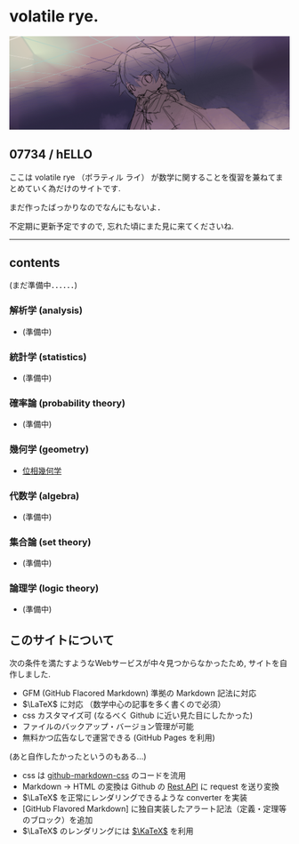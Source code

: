 # volatile rye.

![restio](restio.png)


## 07734 / hELLO

ここは volatile rye （ボラティル ライ） が数学に関することを復習を兼ねてまとめていく為だけのサイトです.

まだ作ったばっかりなのでなんにもないよ．

不定期に更新予定ですので, 忘れた頃にまた見に来てくださいね.

<!-- ---

## テスト用
デバッグ用.
- [テスト](test/test.md)
-->
---

## contents

(まだ準備中．．．．．．)

### 解析学 (analysis)
- (準備中)

### 統計学 (statistics)
- (準備中)

### 確率論 (probability theory)
- (準備中)

### 幾何学 (geometry)
- [位相幾何学](geometry/topology.md)

### 代数学 (algebra)
- (準備中)

### 集合論 (set theory)
- (準備中)

### 論理学 (logic theory)
- (準備中)


## このサイトについて

次の条件を満たすようなWebサービスが中々見つからなかったため, サイトを自作しました.

- GFM (GitHub Flacored Markdown) 準拠の Markdown 記法に対応
- $\LaTeX$ に対応 （数学中心の記事を多く書くので必須）
- css カスタマイズ可 (なるべく Github に近い見た目にしたかった)
- ファイルのバックアップ・バージョン管理が可能
- 無料かつ広告なしで運営できる (GitHub Pages を利用)

(あと自作したかったというのもある...)

- css は [github-markdown-css](https://github.com/sindresorhus/github-markdown-css) のコードを流用
- Markdown → HTML の変換は Github の [Rest API](https://docs.github.com/en/rest/markdown) に request を送り変換
- $\LaTeX$ を正常にレンダリングできるような converter を実装
- [GitHub Flavored Markdown] に独自実装したアラート記法（定義・定理等のブロック）を追加
- $\LaTeX$ のレンダリングには [$\KaTeX$](https://katex.org/) を利用

